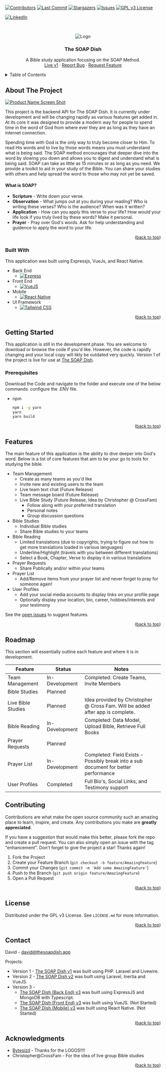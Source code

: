 <a name="readme-top"></a>

[![Contributors][contributors-shield]][contributors-url]
[![Last Commit][commit-shield]][commit-url]
[![Stargazers][stars-shield]][stars-url]
[![Issues][issues-shield]][issues-url]
[![GPL v3 License][license-shield]][license-url]

[![LinkedIn][linkedin-shield]][linkedin-url]

<!-- PROJECT LOGO -->
<br />
<p align="center">
    <img src="https://user-images.githubusercontent.com/47730893/213677300-d40daa0a-2659-47cb-af49-3983cc4ef545.png?raw=true" alt="Logo">
</p>

<h3 align="center">The SOAP Dish</h3>

  <p align="center">
    A Bible study application focusing on the SOAP Method.
    <br />
    <a href="https://thesoapdish.app">Live  v1</a>
    ·
    <a href="https://github.com/DavFount/soapdish_ts_be/issues">Report Bug</a>
    ·
    <a href="https://github.com/DavFount/soapdish_ts_be/issues">Request Feature</a>
  </p>
</div>

<!-- TABLE OF CONTENTS -->
<details>
  <summary>Table of Contents</summary>
  <ol>
    <li>
      <a href="#about-the-project">About The Project</a>
      <ul>
        <li><a href="#built-with">Built With</a></li>
      </ul>
    </li>
    <li>
      <a href="#getting-started">Getting Started</a>
      <ul>
        <li><a href="#prerequisites">Prerequisites</a></li>
      </ul>
    </li>
    <li><a href="#contributing">Contributing</a></li>
    <li><a href="#license">License</a></li>
    <li><a href="#contact">Contact</a></li>
    <li><a href="#acknowledgments">Acknowledgments</a></li>
  </ol>
</details>

<!-- ABOUT THE PROJECT -->

## About The Project

[![Product Name Screen Shot][product-screenshot]](https://github.com/DavFount/soapdish_ts_be)

This project is the backend API for The SOAP Dish. It is currently under development and will be changing rapidly as
various features get added in. At its core it was designed to provide a modern way for people to spend time in the word
of God from where ever they are as long as they have an internet connection.

Spending time with God is the only way to truly become closer to Him. To read His words and to live by those words means
you must understand what is being said. The SOAP method encourages that deeper dive into the word by slowing you down
and allows you to digest and understand what is being said. SOAP can take as little as 15 minutes or as long as you
need. We provide a toolkit to aid in your study of the Bible. You can share your studies with others and help spread the
word to those who may not yet be saved.

#### What is SOAP?

- **Scripture** - Write down your verse.
- **Observation** - What jumps out at you during your reading? Who is writing these verses? Who is the audience? When
  was it written?
- **Application** - How can you apply this verse to your life? How would your life look if you truly lived by these
  words? Make it personal.
- **Prayer** - Pray over God's words. Ask for help understanding and guidence to apply the word to your life.

<p align="right">(<a href="#readme-top">back to top</a>)</p>

### Built With

This application was built using Expressjs, VueJs, and React Native.

- Back End
  - [![Express][expressjs.com]][express-url]
- Front End
  - [![VueJS][vuejs.org]][vuejs-url]
- Mobile
  - [![React Native][reactnative.dev]][reactnative-url]
- UI Framework
  - [![Tailwind CSS][tailwindcss.com]][tailwind-url]

<p align="right">(<a href="#readme-top">back to top</a>)</p>

<!-- GETTING STARTED -->

## Getting Started

This application is still in the development phase. You are welcome to download or browse the code if you'd like.
However, the code is rapidly changing and your local copy will likly be outdated very quickly. Version 1 of the project is live for use at [The SOAP Dish](https://thesoapdish.app).

### Prerequisites

Download the Code and navigate to the folder and execute one of the below commands. configure the .ENV file.

- npm
  ```sh
  npm i -g yarn
  yarn
  yarn build
  ```

<p align="right">(<a href="#readme-top">back to top</a>)</p>

<!-- ROADMAP -->

## Features

The main feature of this application is the ability to dive deeper into God's word. Below is a list of core features
that aim to be your go to tools for studying the bible.

- Team Management
  - Create as many teams as you'd like
  - Invite new and existing users to the team
  - Live team text chat (Future Release)
  - Team message board (Future Release)
  - Live Bible Study (Future Release, Idea by Christopher @ CrossFam)
    - Follow along with your preferred translation
    - Personal notes
    - Group discussion questions
- Bible Studies
  - Individual Bible studies
  - Share Bible studies to your teams
- Bible Reading
  - Limited translations (due to copyrights, trying to figure out how to get more translations loaded in various languages)
  - Underline/Highlight (travels with you between different translations)
  - Select a Book, Chapter, Verse to display it in various translations
- Prayer Requests
  - Share Publically and/or within your teams
- Prayer List
  - Add/Remove items from your prayer list and never forget to pray for someone again!
- User Profiles
  - Add your social media accounts to display links on your profile page
  - Optionally display your location, bio, career, hobbies/interests and your testimony

See the [open issues](https://github.com/DavFount/soapdish_ts_be/issues) to suggest features.

<p align="right">(<a href="#readme-top">back to top</a>)</p>

## Roadmap

This section will essentially outline each feature and where it is in development.

| Feature            | Status         | Notes                                                                               |
| ------------------ | -------------- | ----------------------------------------------------------------------------------- |
| Team Management    | In-Development | Completed: Create Teams, Invite Members                                             |
| Bible Studies      | Planned        |                                                                                     |
| Live Bible Studies | Planned        | Idea provided by Christopher @ Cross Fam. Will be added after app is complete.      |
| Bible Reading      | In-Development | Completed: Data Model, Upload Bible, Retrieve Full Books                            |
| Prayer Requests    | Planned        |                                                                                     |
| Prayer List        | In-Development | Completed: Field Exists - Possibly break into a sub document for better performance |
| User Profiles      | Completed      | Full Bio's, Social Links, and Testimony support                                     |

<!-- CONTRIBUTING -->

## Contributing

Contributions are what make the open source community such an amazing place to learn, inspire, and create. Any
contributions you make are **greatly appreciated**.

If you have a suggestion that would make this better, please fork the repo and create a pull request. You can also
simply open an issue with the tag "enhancement".
Don't forget to give the project a star! Thanks again!

1. Fork the Project
2. Create your Feature Branch (`git checkout -b feature/AmazingFeature`)
3. Commit your Changes (`git commit -m 'Add some AmazingFeature'`)
4. Push to the Branch (`git push origin feature/AmazingFeature`)
5. Open a Pull Request

<p align="right">(<a href="#readme-top">back to top</a>)</p>

<!-- LICENSE -->

## License

Distributed under the GPL v3 License. See `LICENSE.md` for more information.

<p align="right">(<a href="#readme-top">back to top</a>)</p>

<!-- CONTACT -->

## Contact

David - david@thesoapdish.app <br />

Projects:

- Version 1 - [The SOAP Dish v1](https://github.com/DavFount/SOAPDish_Livewire) was built using PHP. Laravel and Livewire.
- Version 2 - [The SOAP Dish v2](https://github.com/DavFount/soapdish3) was built using Laravel, Inertia and VueJS.
- Version 3 -
  - [The SOAP Dish (Back End) v3](https://github.com/DavFount/soapdish_ts_be) was built using ExpressJS and MongoDB with Typescript.
  - [The SOAP Dish (Front End) v3](https://github.com/DavFount/soapdish_ts_fe) was built using VueJS. (Not Started)
  - [The SOAP Dish (Mobile) v3](https://github.com/DavFount/soapdish_ts_mobile) was built using React Native. (Not Started)

<p align="right">(<a href="#readme-top">back to top</a>)</p>

<!-- ACKNOWLEDGMENTS -->

## Acknowledgments

<!-- - [Choose an Open Source License](https://choosealicense.com) -->

- [Bytesizd](https://github.com/AndrewR3K) - Thanks for the LOGOS!!!!
- Christopher@CrossFam - For the idea of live group Bible studies

<p align="right">(<a href="#readme-top">back to top</a>)</p>

<!-- Repo Shields -->

[contributors-shield]: https://img.shields.io/github/contributors/DavFount/soapdish_ts_be?style=for-the-badge
[contributors-url]: https://github.com/DavFount/soapdish_ts_be/graphs/contributors
[commit-shield]: https://img.shields.io/github/last-commit/DavFount/soapdish_ts_be?style=for-the-badge
[commit-url]: https://github.com/DavFount/soapdish_ts_be
[stars-shield]: https://img.shields.io/github/stars/DavFount/soapdish_ts_be?style=for-the-badge
[stars-url]: https://github.com/DavFount/soapdish_ts_be/stargazers
[issues-shield]: https://img.shields.io/github/issues/DavFount/soapdish_ts_be?style=for-the-badge
[issues-url]: https://github.com/DavFount/soapdish_ts_be/issues

<!-- License Shield -->

[license-shield]: https://img.shields.io/github/license/DavFount/soapdish_ts_be?style=for-the-badge
[license-url]: https://github.com/DavFount/soapdish_ts_be/blob/master/LICENSE.md

<!-- Test Shields -->

<!-- Socials -->

[linkedin-shield]: https://img.shields.io/badge/-LinkedIn-black.svg?style=for-the-badge&logo=linkedin&colorB=555
[linkedin-url]: https://www.linkedin.com/in/davfount/

<!-- Screenshots -->

[product-screenshot]: https://user-images.githubusercontent.com/47730893/214015036-33cb5530-e308-4f7f-bf97-883510b9f391.png?raw=true

<!-- Technologies -->

[tailwindcss.com]: https://img.shields.io/badge/Tailwind_CSS-38B2AC?style=for-the-badge&logo=tailwind-css&logoColor=white
[tailwind-url]: https://tailwindcss.com/
[expressjs.com]: https://img.shields.io/badge/express-FF2D20?style=for-the-badge&logo=express&logoColor=white
[express-url]: https://expressjs.com/
[vuejs.org]: https://img.shields.io/badge/Vue.js-35495E?style=for-the-badge&logo=vuedotjs&logoColor=4FC08D
[vuejs-url]: https://vuejs.org/
[reactnative.dev]: https://img.shields.io/badge/React_Native-61DAFB?style=for-the-badge&logo=react&logoColor=white
[reactnative-url]: https://reactnative.dev/
